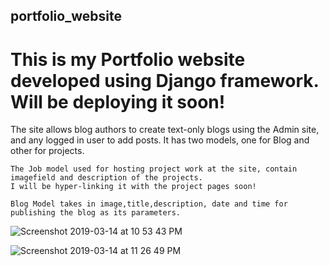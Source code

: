 ## portfolio_website
# This is my Portfolio website developed using Django framework. Will be deploying it soon!

The site allows blog authors to create text-only blogs using the Admin site, and any logged in user to add posts.
It has two models, one for Blog and other for projects.
```
The Job model used for hosting project work at the site, contain imagefield and description of the projects. 
I will be hyper-linking it with the project pages soon!
```
```
Blog Model takes in image,title,description, date and time for publishing the blog as its parameters.
```
![Screenshot 2019-03-14 at 10 53 43 PM](https://user-images.githubusercontent.com/37113163/54380432-70f87e80-46b1-11e9-850b-5aac66d5cdeb.png)

![Screenshot 2019-03-14 at 11 26 49 PM](https://user-images.githubusercontent.com/37113163/54380462-8c638980-46b1-11e9-943d-9157fda8aa78.png)
